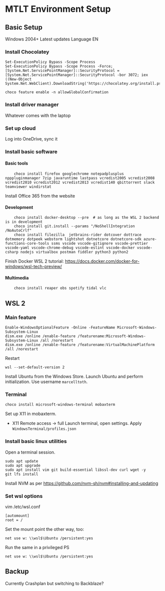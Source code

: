 # MTLT Environment Setup

## Basic Setup

Windows 2004+
Latest updates
Language EN


### Install Chocolatey

```
Set-ExecutionPolicy Bypass -Scope Process
Set-ExecutionPolicy Bypass -Scope Process -Force; [System.Net.ServicePointManager]::SecurityProtocol = [System.Net.ServicePointManager]::SecurityProtocol -bor 3072; iex ((New-Object System.Net.WebClient).DownloadString('https://chocolatey.org/install.ps1'))

choco feature enable -n allowGlobalConfirmation
```

### Install driver manager

Whatever comes with the laptop

### Set up cloud

Log into OneDrive, sync it

### Install basic software

#### Basic tools

``` 
	choco install firefox googlechrome notepadplusplus npppluginmanager 7zip javaruntime lastpass vcredist2005 vcredist2008 vcredist2010 vcredist2012 vcredist2013 vcredist140 qbittorrent slack teamviewer windirstat
```

Install Office 365 from the website

#### Development

```
	choco install docker-desktop --pre  # as long as the WSL 2 backend is in development
	choco install git.install --params "/NoShellIntegration /NoAutoCrlf"
	choco install filezilla  jetbrains-rider dotcover dottrace dotmemory dotpeek webstorm lightshot dotnetcore dotnetcore-sdk azure-functions-core-tools ssms vscode vscode-gitignore vscode-prettier vscode-yaml vscode-chrome-debug vscode-eslint vscode-docker vscode-csharp nodejs virtualbox postman fiddler python3 python2
```

Finish Docker WSL 2 tutorial: https://docs.docker.com/docker-for-windows/wsl-tech-preview/


#### Multimedia

```
	choco install reaper obs spotify tidal vlc
```

## WSL 2

### Main feature

```
Enable-WindowsOptionalFeature -Online -FeatureName Microsoft-Windows-Subsystem-Linux
dism.exe /online /enable-feature /featurename:Microsoft-Windows-Subsystem-Linux /all /norestart
dism.exe /online /enable-feature /featurename:VirtualMachinePlatform /all /norestart
```

Restart

```
wsl --set-default-version 2
```

Install Ubuntu from the Windows Store.
Launch Ubuntu and perform initialization. Use username `marcelltoth`.

### Terminal

```
choco install microsoft-windows-terminal mobaxterm
```

Set up X11 in mobaxterm.
 - X11 Remote access -> full
Launch terminal, open settings.
Apply `WindowsTerminal/profiles.json`

### Install basic linux utilities

Open a terminal session.
```
sudo apt update
sudo apt upgrade
sudo apt install vim git build-essential libssl-dev curl wget -y
git lfs install
```

Install NVM as per https://github.com/nvm-sh/nvm#installing-and-updating


### Set wsl options

vim /etc/wsl.conf

```
[automount]
root = /
```

Set the mount point the other way, too:
```
net use w: \\wsl$\Ubuntu /persistent:yes
```
Run the same in a privileged PS
```
net use w: \\wsl$\Ubuntu /persistent:yes
```

## Backup

Currently Crashplan but switching to Backblaze?

